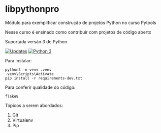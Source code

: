# libpythonpro

Módulo para exemplificar construção de projetos Python no curso Pytools

Nesse curso é ensinado como contribuir com projetos de código aberto

Suportada versão 3 de Python

[![Updates](https://pyup.io/repos/github/Rluz10/libpythonpro/shield.svg)](https://pyup.io/repos/github/Rluz10/libpythonpro/)
[![Python 3](https://pyup.io/repos/github/Rluz10/libpythonpro/python-3-shield.svg)](https://pyup.io/repos/github/Rluz10/libpythonpro/)

Para instalar:

```console
python3 -m venv .venv
.venv\Scripts\Activate
pip install -r requirements-dev.txt
```
Para conferir qualidade do código:

```console
flake8
```
Tópicos a serem abordados:
1. Git
2. Virtualenv
3. Pip